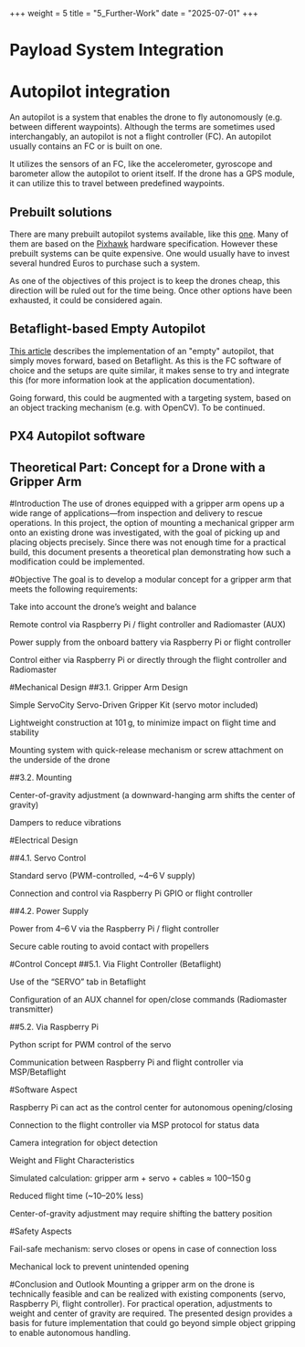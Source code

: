 +++
weight = 5
title = "5_Further-Work" 
date = "2025-07-01"
+++

# Payload System Integration

# Autopilot integration
An autopilot is a system that enables the drone to fly autonomously (e.g. between different waypoints). 
Although the terms are sometimes used interchangably, an autopilot is not a flight controller (FC). An autopilot usually contains an FC or is built on one. 

It utilizes the sensors of an FC, like the accelerometer, gyroscope and barometer allow the autopilot to orient itself. 
If the drone has a GPS module, it can utilize this to travel between predefined waypoints. 

## Prebuilt solutions

There are many prebuilt autopilot systems available, like this [one](https://www.getfpv.com/electronics/autopilot-systems/holybro-pixhawk-6x-pro-fc-standard-set-w-pm02d-hv.html). 
Many of them are based on the [Pixhawk](https://github.com/pixhawk/Pixhawk-Standards) hardware specification. 
However these prebuilt systems can be quite expensive. One would usually have to invest several hundred Euros to purchase such a system. 

As one of the objectives of this project is to keep the drones cheap, this direction will be ruled out for the time being. 
Once other options have been exhausted, it could be considered again.

## Betaflight-based Empty Autopilot
[This article](https://medium.com/illumination/fpv-autonomous-operation-with-betaflight-and-raspberry-pi-0caeb4b3ca69) describes the implementation of an "empty" autopilot, that simply moves forward, based on Betaflight. 
As this is the FC software of choice and the setups are quite similar, it makes sense to try and integrate this (for more information look at the application documentation).

Going forward, this could be augmented with a targeting system, based on an object tracking mechanism (e.g. with OpenCV). To be continued.

## PX4 Autopilot software

## Theoretical Part: Concept for a Drone with a Gripper Arm

#Introduction
The use of drones equipped with a gripper arm opens up a wide range of applications—from inspection and delivery to rescue operations. In this project, the option of mounting a mechanical gripper arm onto an existing drone was investigated, with the goal of picking up and placing objects precisely.
Since there was not enough time for a practical build, this document presents a theoretical plan demonstrating how such a modification could be implemented.

#Objective
The goal is to develop a modular concept for a gripper arm that meets the following requirements:

Take into account the drone’s weight and balance

Remote control via Raspberry Pi / flight controller and Radiomaster (AUX)

Power supply from the onboard battery via Raspberry Pi or flight controller

Control either via Raspberry Pi or directly through the flight controller and Radiomaster

#Mechanical Design
##3.1. Gripper Arm Design

Simple ServoCity Servo-Driven Gripper Kit (servo motor included)

Lightweight construction at 101 g, to minimize impact on flight time and stability

Mounting system with quick-release mechanism or screw attachment on the underside of the drone

##3.2. Mounting

Center-of-gravity adjustment (a downward-hanging arm shifts the center of gravity)

Dampers to reduce vibrations

#Electrical Design

##4.1. Servo Control

Standard servo (PWM-controlled, ~4–6 V supply)

Connection and control via Raspberry Pi GPIO or flight controller

##4.2. Power Supply

Power from 4–6 V via the Raspberry Pi / flight controller

Secure cable routing to avoid contact with propellers

#Control Concept
##5.1. Via Flight Controller (Betaflight)

Use of the “SERVO” tab in Betaflight

Configuration of an AUX channel for open/close commands (Radiomaster transmitter)

##5.2. Via Raspberry Pi

Python script for PWM control of the servo

Communication between Raspberry Pi and flight controller via MSP/Betaflight

#Software Aspect

Raspberry Pi can act as the control center for autonomous opening/closing

Connection to the flight controller via MSP protocol for status data

Camera integration for object detection

Weight and Flight Characteristics

Simulated calculation: gripper arm + servo + cables ≈ 100–150 g

Reduced flight time (~10–20% less)

Center-of-gravity adjustment may require shifting the battery position

#Safety Aspects

Fail-safe mechanism: servo closes or opens in case of connection loss

Mechanical lock to prevent unintended opening

#Conclusion and Outlook
Mounting a gripper arm on the drone is technically feasible and can be realized with existing components (servo, Raspberry Pi, flight controller). For practical operation, adjustments to weight and center of gravity are required. The presented design provides a basis for future implementation that could go beyond simple object gripping to enable autonomous handling.
